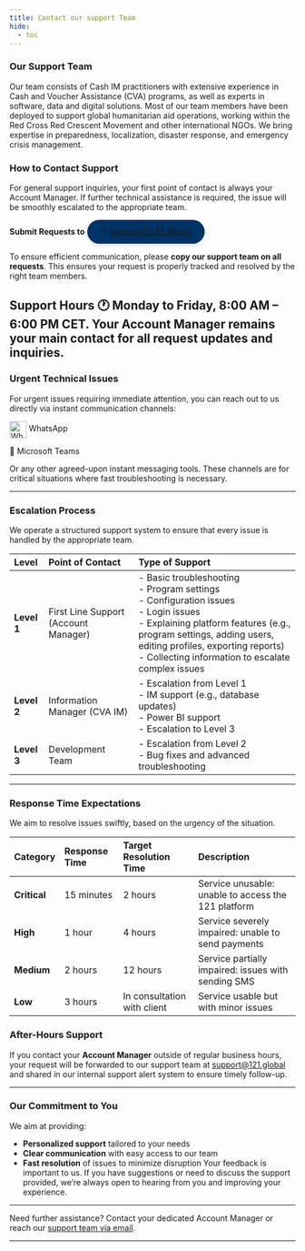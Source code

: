 ```yaml
---
title: Contact our support Team
hide:
  - toc
---
```


### Our Support Team

Our team consists of Cash IM practitioners with extensive experience in Cash and Voucher Assistance (CVA) programs, as well as experts in software, data and digital solutions. Most of our team members have been deployed to support global humanitarian aid operations, working within the Red Cross Red Crescent Movement and other international NGOs. We bring expertise in preparedness, localization, disaster response, and emergency crisis management.

### How to Contact Support

For general support inquiries, your first point of contact is always your Account Manager. If further technical assistance is required, the issue will be smoothly escalated to the appropriate team.

<!-- markdownlint-disable -->
**Submit Requests to**
<a href="mailto:support@121.global" style="text-decoration: none;">
  <button style="background-color: #003366; color: #fff; padding: 12px 24px; border: none; border-radius: 25px; font-size: 16px; font-family: Arial, sans-serif; cursor: pointer; box-shadow: 0 4px 6px rgba(0, 0, 0, 0.1); transition: background-color 0.3s ease;">
    📧 support@121.global
  </button>
</a>
<!-- markdownlint-enable -->

To ensure efficient communication, please **copy our support team on all
requests**. This ensures your request is properly tracked and resolved by the
right team members.


**Support Hours** 🕐 Monday to Friday, 8:00 AM – 6:00 PM CET.
Your Account Manager remains your main contact for all request updates and inquiries.
---

### Urgent Technical Issues

For urgent issues requiring immediate attention, you can reach out to us directly
 via instant communication channels:

<!-- markdownlint-disable -->
<a href="https://wa.me/yourwhatsappnumber" style="text-decoration: none;">
  <img src="https://upload.wikimedia.org/wikipedia/commons/6/6b/WhatsApp.svg" alt="WhatsApp" style="width: 30px; height: 30px; vertical-align: middle;">
  WhatsApp
</a>
<!-- markdownlint-enable -->

💬 Microsoft Teams


Or any other agreed-upon instant messaging tools.
These channels are for critical situations where fast troubleshooting is necessary.

________________________________________

### Escalation Process

We operate a structured support system to ensure that every issue is handled
by the appropriate team.

<!-- markdownlint-disable -->
| **Level** | **Point of Contact**       | **Type of Support** |
|:-----|:-----|:-----|
| **Level 1** | First Line Support (Account Manager) | - Basic troubleshooting<br>- Program settings<br>- Configuration issues<br>- Login issues<br>- Explaining platform features (e.g., program settings, adding users, editing profiles, exporting reports)<br>- Collecting information to escalate complex issues<br> |
| **Level 2** | Information Manager (CVA IM) | - Escalation from Level 1<br>- IM support (e.g., database updates)<br>- Power BI support<br>- Escalation to Level 3  |
| **Level 3** | Development Team | - Escalation from Level 2<br>- Bug fixes and advanced troubleshooting    |
<!-- markdownlint-enable -->

________________________________________

### Response Time Expectations

We aim to resolve issues swiftly, based on the urgency of the situation.

<!-- markdownlint-disable -->
| **Category** | **Response Time** | **Target Resolution Time** | **Description**                                                  |
|:--------------|:-------------------|:----------------------------|:------------------------------------------------------------------|
| **Critical** | 15 minutes         | 2 hours                    | Service unusable: unable to access the 121 platform               |
| **High**     | 1 hour             | 4 hours                    | Service severely impaired: unable to send payments                |
| **Medium**   | 2 hours            | 12 hours                   | Service partially impaired: issues with sending SMS               |
| **Low**      | 3 hours            | In consultation with client | Service usable but with minor issues      |
<!-- markdownlint-enable -->

### After-Hours Support

If you contact your **Account Manager** outside of regular business hours,
your request will be forwarded to our support team at
[support@121.global](mailto:support@121.global) and shared in our internal
support alert system to ensure timely follow-up.

________________________________________

### Our Commitment to You

We aim at providing:

- **Personalized support** tailored to your needs
- **Clear communication** with easy access to our team
- **Fast resolution** of issues to minimize disruption
Your feedback is important to us. If you have suggestions or need to discuss the
 support provided, we’re always open to hearing from you and improving your experience.

________________________________________
Need further assistance? Contact your dedicated Account Manager or reach
our [support team via email](mailto:support@121.global).
________________________________________
